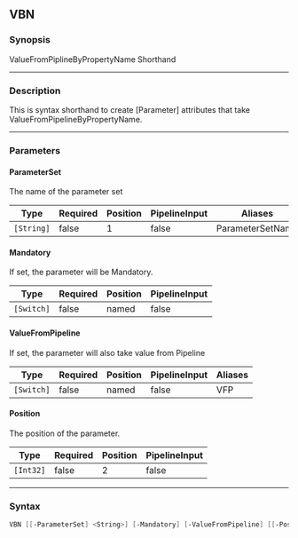 VBN
---

### Synopsis
ValueFromPiplineByPropertyName Shorthand

---

### Description

This is syntax shorthand to create [Parameter] attributes that take ValueFromPipelineByPropertyName.

---

### Parameters
#### **ParameterSet**
The name of the parameter set

|Type      |Required|Position|PipelineInput|Aliases         |
|----------|--------|--------|-------------|----------------|
|`[String]`|false   |1       |false        |ParameterSetName|

#### **Mandatory**
If set, the parameter will be Mandatory.

|Type      |Required|Position|PipelineInput|
|----------|--------|--------|-------------|
|`[Switch]`|false   |named   |false        |

#### **ValueFromPipeline**
If set, the parameter will also take value from Pipeline

|Type      |Required|Position|PipelineInput|Aliases|
|----------|--------|--------|-------------|-------|
|`[Switch]`|false   |named   |false        |VFP    |

#### **Position**
The position of the parameter.

|Type     |Required|Position|PipelineInput|
|---------|--------|--------|-------------|
|`[Int32]`|false   |2       |false        |

---

### Syntax
```PowerShell
VBN [[-ParameterSet] <String>] [-Mandatory] [-ValueFromPipeline] [[-Position] <Int32>] [<CommonParameters>]
```
